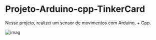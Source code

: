 # Projeto-Arduino-cpp-TinkerCard

  Nesse projeto, realizei um sensor de movimentos com Arduino, + Cpp.
  
![imag](https://github.com/user-attachments/assets/a318b6ee-bb10-40b8-add4-95fb8471fec1)
